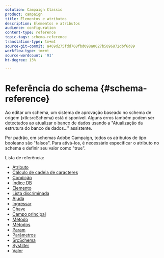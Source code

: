 ```yaml
---
solution: Campaign Classic
product: campaign
title: Elementos e atributos
description: Elementos e atributos
audience: configuration
content-type: reference
topic-tags: schema-reference
translation-type: tm+mt
source-git-commit: a469d275fdd768fbd098a0027b5096872dbf6d89
workflow-type: tm+mt
source-wordcount: '91'
ht-degree: 15%

---
```



# Referência do schema {#schema-reference}

Ao editar um schema, um sistema de aprovação baseado no schema de origem (xtk:srcSchema) está disponível. Alguns erros também podem ser detectados ao atualizar o banco de dados usando a &quot;Atualização da estrutura do banco de dados...&quot; assistente.

Por padrão, em schemas Adobe Campaign, todos os atributos de tipo booleano são &quot;falsos&quot;. Para ativá-los, é necessário especificar o atributo no schema e definir seu valor como &quot;true&quot;.

Lista de referência:

* [Atributo](schema/attribute.md)
* [Cálculo de cadeia de caracteres](schema/compute-string.md)
* [Condição](schema/condition.md)
* [Índice DB](schema/db-index.md)
* [Elemento](schema/element.md)
* [Lista discriminada](schema/enumeration.md)
* [Ajuda](schema/help.md)
* [Ingressar](schema/join.md)
* [Chave](schema/key.md)
* [Campo principal](schema/keyfield.md)
* [Método](schema/method.md)
* [Métodos](schema/methods.md)
* [Param](schema/param.md)
* [Parâmetros](schema/parameters.md)
* [SrcSchema](schema/srcschema.md)
* [Sysfilter](schema/sysfilter.md)
* [Valor](schema/value.md)
